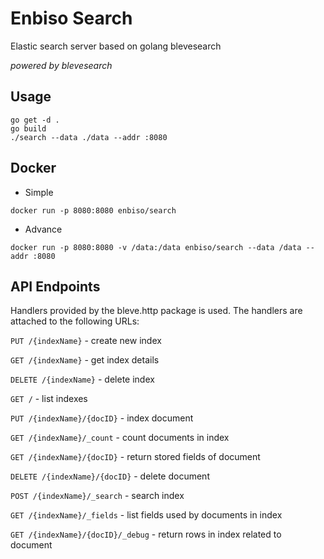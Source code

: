 # Enbiso Search

Elastic search server based on golang blevesearch

*powered by blevesearch*

## Usage

```
go get -d .
go build
./search --data ./data --addr :8080
```

## Docker

- Simple
```
docker run -p 8080:8080 enbiso/search
```

- Advance
```
docker run -p 8080:8080 -v /data:/data enbiso/search --data /data --addr :8080
```

## API Endpoints

Handlers provided by the bleve.http package is used. The handlers are attached to the following URLs:

`PUT /{indexName}` - create new index

`GET /{indexName}` - get index details

`DELETE /{indexName}` - delete index

`GET /` - list indexes

`PUT /{indexName}/{docID}` - index document

`GET /{indexName}/_count` - count documents in index

`GET /{indexName}/{docID}` - return stored fields of document

`DELETE /{indexName}/{docID}` - delete document

`POST /{indexName}/_search` - search index

`GET /{indexName}/_fields` - list fields used by documents in index

`GET /{indexName}/{docID}/_debug` - return rows in index related to document
